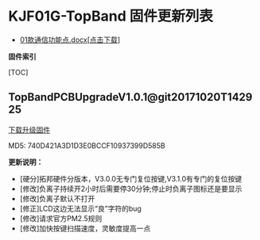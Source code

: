 # KJF01G-TopBand 固件更新列表

* [01款通信功能点.docx[点击下载]](01款通信功能点.docx)

**固件索引**

[TOC]

## TopBandPCBUpgradeV1.0.1@git20171020T142925
 [下载升级固件](TopBandPCBUpgradeV1.0.1@git20171020T142925.bin)
 
MD5: 740D421A3D1D3E0BCCF10937399D585B

**更新说明：**

* [硬分]拓邦硬件分版本，V3.0.0无专门复位按键,V3.1.0有专门的复位按键
* [修改]负离子持续开2小时后需要停30分钟;停止时负离子图标还是要显示
* [修改]负离子默认不打开
* [修正]LCD这边无法显示“良”字符的bug
* [修改]请求官方PM2.5规则
* [修改]加快按键扫描速度，灵敏度提高一点




